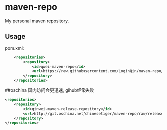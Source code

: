# maven-repo
My personal maven repository.

## Usage
pom.xml:
```xml
    <repositories>
        <repository>
            <id>qwei-maven-repo</id>
            <url>https://raw.githubusercontent.com/LoginQin/maven-repo/master</url>
        </repository>
    </repositories>
```

##oschina 
国内访问会更迅速, gihub经常失败

```xml
<repositories>
	<repository>
		<id>qinwei-maven-release-repository</id>
		<url>http://git.oschina.net/chinesetiger/maven-repo/raw/release/</url>
	</repository>
</repositories>
```

